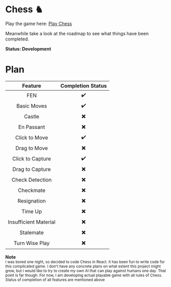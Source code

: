 # Chess ♞

Play the game here: [Play Chess](https://chess.suparthnarayanghimire.com.np)

Meanwhile take a look at the roadmap to see what things have been completed.

**Status: Development**

# Plan

|        Feature        | Completion Status |
| :-------------------: | :---------------: |
|          FEN          |        ✔️         |
|      Basic Moves      |        ✔️         |
|        Castle         |        ✖️         |
|      En Passant       |        ✖️         |
|     Click to Move     |        ✔️         |
|     Drag to Move      |        ✖️         |
|   Click to Capture    |        ✔️         |
|    Drag to Capture    |        ✖️         |
|    Check Detection    |        ✖️         |
|       Checkmate       |        ✖️         |
|      Resignation      |        ✖️         |
|        Time Up        |        ✖️         |
| Insufficient Material |        ✖️         |
|       Stalemate       |        ✖️         |
|    Turn Wise Play     |        ✖️         |

**Note** \
<sub>I was bored one night, so decided to code Chess in React. It has been fun to write code for this complicated game. I don't have any concrete plans on what extent this project might grow, but I would like to try to create my own AI that can play against humans one day. That point is far though. For now, I am developing actual playable game with all rules of Chess. Status of completion of all features are mentioned above<sub>
